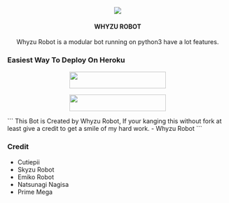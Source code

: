 <p align="center">
  <img src="https://telegra.ph/file/9434958755f0fd73c2b8d.jpg">
</p>

<h4><p align="center"> WHYZU ROBOT </p></h4>

<p align="center">Whyzu Robot is a modular bot running on python3 have a lot features.</p>


### Easiest Way To Deploy On Heroku 

<p align="center"><a href="https://telegram.dog/XTZ_HerokuBot?start=VG9uaTg4MC9QcmltZU1lZ2EgTWFzdGVy"> <img src="https://img.shields.io/badge/Deploy%20To%20Bot%20Heroku-blue?style=for-the-badge&logo=telegram" width="220" height="38.45"/></a></p>

<p align="center"><a href="https://heroku.com/deploy?template=https://github.com/itsmewhy/WhyzuRobot"> <img src="https://img.shields.io/badge/Deploy%20To%20Heroku-blue?style=for-the-badge&logo=heroku" width="220" height="38.45"/></a></p>
```
This Bot is Created by Whyzu Robot, If your kanging this without fork at least give a credit to get a smile of my hard work. 
- Whyzu Robot
```



### Credit
- Cutiepii
- Skyzu Robot
- Emiko Robot
- Natsunagi Nagisa
- Prime Mega
